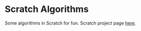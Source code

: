 # Scratch Algorithms

Some algorithms in Scratch for fun. Scratch project page [here](https://scratch.mit.edu/studios/25915589/).
